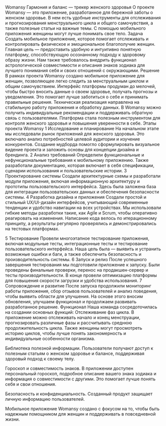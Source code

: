 Womansy
Гармония и баланс — трекер женского здоровья
О проекте
Womansy — это приложение, разработанное для бережной заботы о женском здоровье. В нем есть удобные инструменты для отслеживания и прогнозирования менструального цикла и общего самочувствия, а также полезные статьи на важные темы. С помощью мобильного приложения женщины могут лучше понимать свое тело.
Задача
Создать мобильное приложение, которое помогает отслеживать и контролировать физическое и эмоциональное благополучие женщин. Главная цель — предоставить удобную и интуитивно понятную платформу, способствующую осознанному подходу к здоровому образу жизни.
Нам также требовалось внедрить функционал астрологической совместимости и описания знаков зодиака для лучшего понимания себя и своих отношений с окружающими.
Решение
В рамках проекта Womansy создано мобильное приложение для женщин, позволяющее легко следить за менструальным циклом и общим самочувствием. Интерфейс платформы продуман до мелочей, чтобы быстро вносить данные о своем здоровье, получать прогнозы и уведомления. Это помогает лучше заботиться о себе и принимать правильные решения.
Техническая реализация направлена на стабильную работу приложения и обработку данных. 
В Womansy можно получить индивидуальные рекомендации и поддерживать обратную связь с пользователями. Платформа стала полезным инструментом для контроля женского здоровья и повышения уверенности в себе.
Этапы проекта Womansy
1
Исследование и планирование
На начальном этапе мы исследовали рынок приложений для женского здоровья. Это включало анализ потребностей целевой аудитории и изучение конкурентов. Создание мудборда помогло сформулировать визуальное видение проекта и заложить основы для концепции дизайна и брендинга.
2
Анализ требований
Определили функциональные и нефункциональные требования к мобильному приложению. Также разработали документацию, которая включает в себя спецификации, сценарии использования и пользовательские истории.
3
Проектирование системы
Создали архитектурные схемы и разработали модули приложения, включая информационную архитектуру и прототипы пользовательского интерфейса. Здесь была заложена база для интеграции пользовательских данных и обеспечения безопасности системы.
4
Разработка дизайна и приложения
Создали простой и стильный UX/UI-дизайн интерфейсов, учитывающий современные тенденции и удобство навигации на всех устройствах.
Мы использовали гибкие методы разработки такие, как Agile и Scrum, чтобы оперативно реагировать на изменения. Написание кода велось по итерационному принципу, а результаты регулярно проверялись и демонстрировались на тестовых платформах.
 
 
5
Тестирование
Провели многоэтапное тестирование приложения, включая модульные тесты, интеграционные тесты и тестирование пользовательского интерфейса. Наша цель была — выявить и устранить возможные ошибки и баги, а также обеспечить безопасность и производительность системы.
6
Запуск и релиз
После успешного завершения тестирования мы подготовили приложение к запуску. Были проведены финальные проверки, перенос на продакшен-сервер и тесты производительности. В конце провели оптимизацию платформы для повышения скорости загрузки и удобства использования.
7
Сопровождение и развитие
После запуска продолжили мониторинг работы приложения, сбор отзывов пользователей и анализ поведения, чтобы выявить области для улучшения. На основе этого вносим обновления, улучшаем функционал и продолжаем развивать разработанное решение.
Функционал
Наша команда сосредоточилась на создании основных функций:
Отслеживание фаз цикла. В приложение можно отслеживать начало и конец менструации, прогнозировать различные фазы и рассчитывать среднюю продолжительность цикла. Также женщины могут просмотреть историю циклов, чтобы лучше понять закономерность и индивидуальные особенности организма.
 
Библиотека полезной информации. Пользователи получают доступ к полезным статьям о женском здоровье и балансе, поддерживая здоровый подход к своему телу.
 
Гороскоп и совместимость знаков. В приложении доступен персональный гороскоп, подробное описание вашего знака зодиака и информация о совместимости с другими. Это помогает лучше понять себя и свои отношения.
 
Безопасность и конфиденциальность. Созданный продукт защищает личную информацию пользователей.
 
Мобильное приложение Womansy создано с фокусом на то, чтобы быть надежным помощником для женщин и поддерживать в повседневной жизни.
